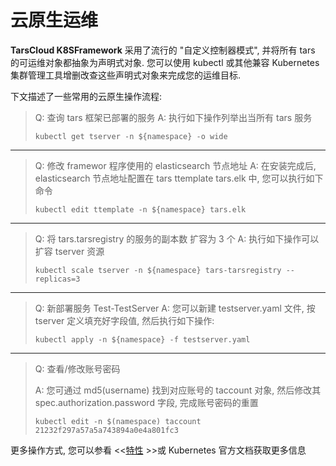 # 云原生运维

**TarsCloud K8SFramework** 采用了流行的  "自定义控制器模式", 并将所有 tars 的可运维对象都抽象为声明式对象. 您可以使用 kubectl 或其他兼容 Kubernetes 集群管理工具增删改查这些声明式对象来完成您的运维目标.

下文描述了一些常用的云原生操作流程:

> Q:  查询 tars 框架已部署的服务
> A:  执行如下操作列举出当所有 tars 服务
>
> ```shell
> kubectl get tserver -n ${namespace} -o wide
> ```

---

> Q: 修改 framewor 程序使用的 elasticsearch 节点地址
> A:  在安装完成后, elasticsearch 节点地址配置在 tars ttemplate tars.elk 中, 您可以执行如下命令
>
> ```shell
> kubectl edit ttemplate -n ${namespace} tars.elk
> ```
---

> Q: 将 tars.tarsregistry 的服务的副本数 扩容为 3 个
> A:  执行如下操作可以扩容 tserver 资源
>
> ```shell
> kubectl scale tserver -n ${namespace} tars-tarsregistry --replicas=3
> ```

---

> Q: 新部署服务 Test-TestServer
> A:  您可以新建 testserver.yaml 文件, 按 tserver 定义填充好字段值, 然后执行如下操作:
>
> ```shell
> kubectl apply -n ${namespace} -f testserver.yaml
> ```

---

> Q: 查看/修改账号密码
>
>A:  您可通过 md5(username) 找到对应账号的 taccount 对象, 然后修改其 spec.authorization.password 字段, 完成账号密码的重置
>
>```shell
>kubectl edit -n $(namespace) taccount 21232f297a57a5a743894a0e4a801fc3
>```

更多操作方式, 您可以参看 <<[特性](property.md) >>或 Kubernetes 官方文档获取更多信息
